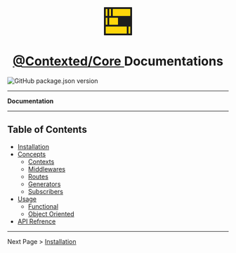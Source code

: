 <div align="center">
    <img alt="Contexted Logo" width="64" src="https://raw.githubusercontent.com/contexted-js/brand/master/dark/main-fill.svg">
    <h1>
		<a href="https://github.com/contexted-js/core">
        	@Contexted/Core
    	</a>
		<span>Documentations</span>
	</h1>
</div>

<img alt="GitHub package.json version" src="https://img.shields.io/github/package-json/v/contexted-js/core">

---

**Documentation**

---

## Table of Contents

-   [Installation](installation.md)
-   [Concepts](concepts/README.md)
    -   [Contexts](concepts/contexts.md)
    -   [Middlewares](concepts/middlewares.md)
    -   [Routes](concepts/routes.md)
    -   [Generators](concepts/generators.md)
    -   [Subscribers](concepts/subscribers.md)
-   [Usage](usage/README.md)
    -   [Functional](usage/functional.md)
    -   [Object Oriented](usage/object-oriented.md)
-   [API Refrence](api-refrence.md)

---

Next Page >
[Installation](installation.md)
